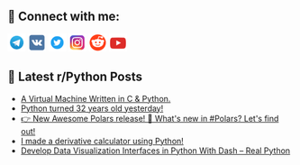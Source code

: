 ## 🔎 Connect with me:
[<img src="https://github.com/bullbesh/bullbesh/blob/main/images/Telegram.png" width="32" height="32" />](https://t.me/bullbesh)
[<img src="https://github.com/bullbesh/bullbesh/blob/main/images/VK.png" width="32" height="32" />](https://vk.com/bullbesh)
[<img src="https://github.com/bullbesh/bullbesh/blob/main/images/Twitter.png" width="32" height="32" />](https://twitter.com/bullbesh1)
[<img src="https://github.com/bullbesh/bullbesh/blob/main/images/Instagram.png" width="32" height="32" />](https://www.instagram.com/bullbesh)
[<img src="https://github.com/bullbesh/bullbesh/blob/main/images/Reddit.png" width="32" height="32" />](https://www.reddit.com/user/bullbesh)
[<img src="https://github.com/bullbesh/bullbesh/blob/main/images/YouTube.png" width="32" height="32" />](https://www.youtube.com/channel/UCtfjRs6uzgq5mfm8S06WTcg)

## 📕 Latest r/Python Posts
<!-- BLOG-POST-LIST:START -->
- [A Virtual Machine Written in C &amp; Python.](https://www.reddit.com/r/Python/comments/11873ee/a_virtual_machine_written_in_c_python/)
- [Python turned 32 years old yesterday!](https://www.reddit.com/r/Python/comments/1185i69/python_turned_32_years_old_yesterday/)
- [👉 New Awesome Polars release! 🚀 What&#39;s new in #Polars? Let&#39;s find out!](https://www.reddit.com/r/Python/comments/11855fp/new_awesome_polars_release_whats_new_in_polars/)
- [I made a derivative calculator using Python!](https://www.reddit.com/r/Python/comments/1184ijg/i_made_a_derivative_calculator_using_python/)
- [Develop Data Visualization Interfaces in Python With Dash – Real Python](https://www.reddit.com/r/Python/comments/11849gz/develop_data_visualization_interfaces_in_python/)
<!-- BLOG-POST-LIST:END -->
